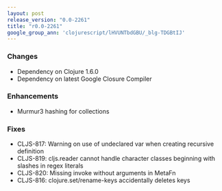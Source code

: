 ```yaml
---
layout: post
release_version: "0.0-2261"
title: "r0.0-2261"
google_group_ann: 'clojurescript/lHVUNTbdGBU/_blg-TDGBtIJ'
---
```


### Changes 
* Dependency on Clojure 1.6.0 
* Dependency on latest Google Closure Compiler 

### Enhancements 
* Murmur3 hashing for collections 

### Fixes 
* CLJS-817: Warning on use of undeclared var when creating recursive definition 
* CLJS-819: cljs.reader cannot handle character classes beginning with 
slashes in regex literals 
* CLJS-820: Missing invoke without arguments in MetaFn 
* CLJS-816: clojure.set/rename-keys accidentally deletes keys 
